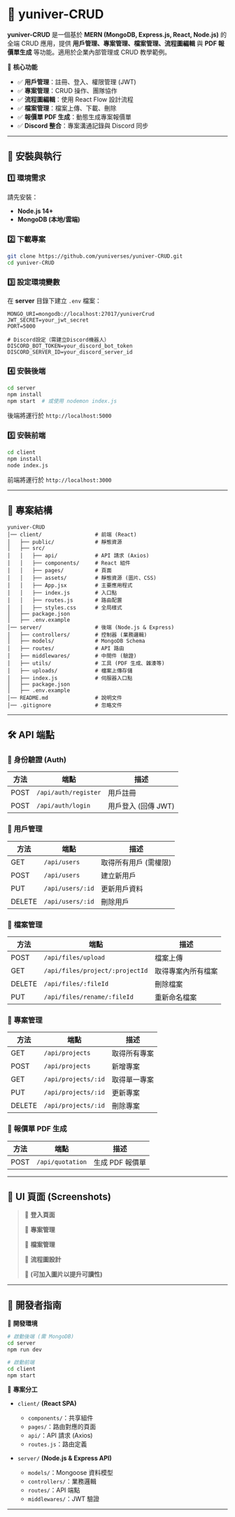 # 🌟 yuniver-CRUD

**yuniver-CRUD** 是一個基於 **MERN (MongoDB, Express.js, React, Node.js)** 的全端 CRUD 應用，提供 **用戶管理、專案管理、檔案管理、流程圖編輯** 與 **PDF 報價單生成** 等功能。適用於企業內部管理或 CRUD 教學範例。

📌 **核心功能**

- ✅ **用戶管理**：註冊、登入、權限管理 (JWT)
- ✅ **專案管理**：CRUD 操作、團隊協作
- ✅ **流程圖編輯**：使用 React Flow 設計流程
- ✅ **檔案管理**：檔案上傳、下載、刪除
- ✅ **報價單 PDF 生成**：動態生成專案報價單
- ✅ **Discord 整合**：專案溝通記錄與 Discord 同步

---

## 🚀 **安裝與執行**

### 1️⃣ **環境需求**

請先安裝：

- **Node.js 14+**
- **MongoDB (本地/雲端)**

### 2️⃣ **下載專案**

```bash
git clone https://github.com/yuniverses/yuniver-CRUD.git
cd yuniver-CRUD
```

### 3️⃣ **設定環境變數**

在 **server** 目錄下建立 `.env` 檔案：

```env
MONGO_URI=mongodb://localhost:27017/yuniverCrud
JWT_SECRET=your_jwt_secret
PORT=5000

# Discord設定（需建立Discord機器人）
DISCORD_BOT_TOKEN=your_discord_bot_token
DISCORD_SERVER_ID=your_discord_server_id
```

### 4️⃣ **安裝後端**

```bash
cd server
npm install
npm start  # 或使用 nodemon index.js
```

後端將運行於 `http://localhost:5000`

### 5️⃣ **安裝前端**

```bash
cd client
npm install
node index.js
```

前端將運行於 `http://localhost:3000`

---

## 📂 **專案結構**

```
yuniver-CRUD
│── client/                 # 前端 (React)
│   ├── public/             # 靜態資源
│   ├── src/
│   │   ├── api/            # API 請求 (Axios)
│   │   ├── components/     # React 組件
│   │   ├── pages/          # 頁面
│   │   ├── assets/         # 靜態資源 (圖片、CSS)
│   │   ├── App.jsx         # 主要應用程式
│   │   ├── index.js        # 入口點
│   │   ├── routes.js       # 路由配置
│   │   ├── styles.css      # 全局樣式
│   ├── package.json
│   ├── .env.example
│── server/                 # 後端 (Node.js & Express)
│   ├── controllers/        # 控制器 (業務邏輯)
│   ├── models/             # MongoDB Schema
│   ├── routes/             # API 路由
│   ├── middlewares/        # 中間件 (驗證)
│   ├── utils/              # 工具 (PDF 生成、雜湊等)
│   ├── uploads/            # 檔案上傳存儲
│   ├── index.js            # 伺服器入口點
│   ├── package.json
│   ├── .env.example
│── README.md               # 說明文件
│── .gitignore              # 忽略文件
```

---

## 🛠️ **API 端點**

### 🔑 **身份驗證 (Auth)**

| 方法 | 端點                 | 描述                |
| ---- | -------------------- | ------------------- |
| POST | `/api/auth/register` | 用戶註冊            |
| POST | `/api/auth/login`    | 用戶登入 (回傳 JWT) |

### 👤 **用戶管理**

| 方法   | 端點             | 描述                  |
| ------ | ---------------- | --------------------- |
| GET    | `/api/users`     | 取得所有用戶 (需權限) |
| POST   | `/api/users`     | 建立新用戶            |
| PUT    | `/api/users/:id` | 更新用戶資料          |
| DELETE | `/api/users/:id` | 刪除用戶              |

### 📁 **檔案管理**

| 方法   | 端點                            | 描述               |
| ------ | ------------------------------- | ------------------ |
| POST   | `/api/files/upload`             | 檔案上傳           |
| GET    | `/api/files/project/:projectId` | 取得專案內所有檔案 |
| DELETE | `/api/files/:fileId`            | 刪除檔案           |
| PUT    | `/api/files/rename/:fileId`     | 重新命名檔案       |

### 📄 **專案管理**

| 方法   | 端點                | 描述         |
| ------ | ------------------- | ------------ |
| GET    | `/api/projects`     | 取得所有專案 |
| POST   | `/api/projects`     | 新增專案     |
| GET    | `/api/projects/:id` | 取得單一專案 |
| PUT    | `/api/projects/:id` | 更新專案     |
| DELETE | `/api/projects/:id` | 刪除專案     |

### 📝 **報價單 PDF 生成**

| 方法 | 端點             | 描述            |
| ---- | ---------------- | --------------- |
| POST | `/api/quotation` | 生成 PDF 報價單 |

---

## 🎨 **UI 頁面 (Screenshots)**

> 📌 **登入頁面**
>
> 📌 **專案管理**
>
> 📌 **檔案管理**
>
> 📌 **流程圖設計**
>
> 🔹 **(可加入圖片以提升可讀性)**

---

## 📌 **開發者指南**

📍 **開發環境**

```bash
# 啟動後端 (需 MongoDB)
cd server
npm run dev

# 啟動前端
cd client
npm start
```

📍 **專案分工**

- `client/` **(React SPA)**

  - `components/`：共享組件
  - `pages/`：路由對應的頁面
  - `api/`：API 請求 (Axios)
  - `routes.js`：路由定義

- `server/` **(Node.js & Express API)**
  - `models/`：Mongoose 資料模型
  - `controllers/`：業務邏輯
  - `routes/`：API 端點
  - `middlewares/`：JWT 驗證

---
````

